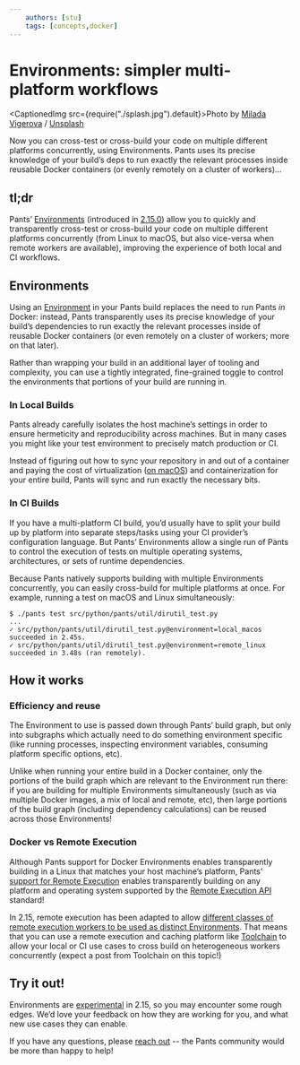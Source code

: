 ```yaml
---
    authors: [stu]
    tags: [concepts,docker]
---
```


# Environments: simpler multi-platform workflows

<CaptionedImg src={require("./splash.jpg").default}>Photo by [Milada Vigerova](https://unsplash.com/@milada_vigerova?utm_source=ghost&utm_medium=referral&utm_campaign=api-credit) / [Unsplash](https://unsplash.com/?utm_source=ghost&utm_medium=referral&utm_campaign=api-credit)</CaptionedImg>

Now you can cross-test or cross-build your code on multiple different platforms concurrently, using Environments. Pants uses its precise knowledge of your build’s deps to run exactly the relevant processes inside reusable Docker containers (or evenly remotely on a cluster of workers)…

<!--truncate-->

## tl;dr

Pants’ [Environments](https://www.pantsbuild.org/v2.15/docs/environments) (introduced in [2.15.0](../2023-02-24-pants-2-15/index.md)) allow you to quickly and transparently cross-test or cross-build your code on multiple different platforms concurrently (from Linux to macOS, but also vice-versa when remote workers are available), improving the experience of both local and CI workflows.

## Environments

Using an [Environment](https://www.pantsbuild.org/v2.15/docs/environments) in your Pants build replaces the need to run Pants _in_ Docker: instead, Pants transparently uses its precise knowledge of your build’s dependencies to run exactly the relevant processes inside of reusable Docker containers (or even remotely on a cluster of workers; more on that later).

Rather than wrapping your build in an additional layer of tooling and complexity, you can use a tightly integrated, fine-grained toggle to control the environments that portions of your build are running in.

### In Local Builds

Pants already carefully isolates the host machine’s settings in order to ensure hermeticity and reproducibility across machines. But in many cases you might like your test environment to precisely match production or CI.

Instead of figuring out how to sync your repository in and out of a container and paying the cost of virtualization ([on macOS](https://www.cncf.io/blog/2023/02/02/docker-on-macos-is-slow-and-how-to-fix-it/)) and containerization for your entire build, Pants will sync and run exactly the necessary bits.

### In CI Builds

If you have a multi-platform CI build, you’d usually have to split your build up by platform into separate steps/tasks using your CI provider’s configuration language. But Pants’ Environments allow a single run of Pants to control the execution of tests on multiple operating systems, architectures, or sets of runtime dependencies.

Because Pants natively supports building with multiple Environments concurrently, you can easily cross-build for multiple platforms at once. For example, running a test on macOS and Linux simultaneously:

```console
$ ./pants test src/python/pants/util/dirutil_test.py
...
✓ src/python/pants/util/dirutil_test.py@environment=local_macos succeeded in 2.45s.
✓ src/python/pants/util/dirutil_test.py@environment=remote_linux succeeded in 3.48s (ran remotely).
```

## How it works

### Efficiency and reuse

The Environment to use is passed down through Pants’ build graph, but only into subgraphs which actually need to do something environment specific (like running processes, inspecting environment variables, consuming platform specific options, etc).

Unlike when running your entire build in a Docker container, only the portions of the build graph which are relevant to the Environment run there: if you are building for multiple Environments simultaneously (such as via multiple Docker images, a mix of local and remote, etc), then large portions of the build graph (including dependency calculations) can be reused across those Environments!

### Docker vs Remote Execution

Although Pants support for Docker Environments enables transparently building in a Linux that matches your host machine’s platform, Pants’ [support for Remote Execution](https://www.pantsbuild.org/v2.15/docs/remote-execution) enables transparently building on any platform and operating system supported by the [Remote Execution API](https://github.com/bazelbuild/remote-apis) standard!

In 2.15, remote execution has been adapted to allow [different classes of remote execution workers to be used as distinct Environments](https://www.pantsbuild.org/v2.15/docs/remote-execution#environment-specific-settings). That means that you can use a remote execution and caching platform like [Toolchain](https://www.toolchain.com/) to allow your local or CI use cases to cross build on heterogeneous workers concurrently (expect a post from Toolchain on this topic!)

## Try it out!

Environments are [experimental](https://github.com/pantsbuild/pants/issues/17355) in 2.15, so you may encounter some rough edges. We’d love your feedback on how they are working for you, and what new use cases they can enable.

If you have any questions, please [reach out](https://www.pantsbuild.org/docs/getting-help) -- the Pants community would be more than happy to help!
